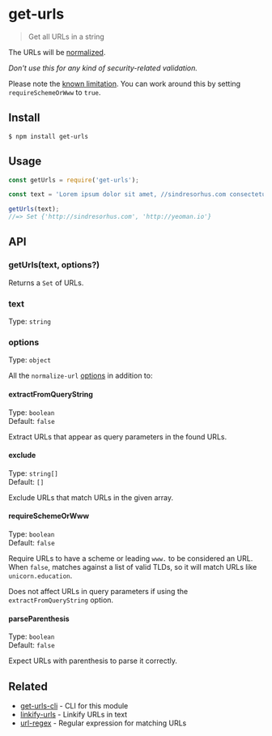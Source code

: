 # get-urls

> Get all URLs in a string

The URLs will be [normalized](https://github.com/sindresorhus/normalize-url).

*Don't use this for any kind of security-related validation.*

Please note the [known limitation](https://github.com/niftylettuce/url-regex-safe#limitations). You can work around this by setting `requireSchemeOrWww` to `true`.

## Install

```
$ npm install get-urls
```

## Usage

```js
const getUrls = require('get-urls');

const text = 'Lorem ipsum dolor sit amet, //sindresorhus.com consectetuer adipiscing http://yeoman.io elit.';

getUrls(text);
//=> Set {'http://sindresorhus.com', 'http://yeoman.io'}
```

## API

### getUrls(text, options?)

Returns a `Set` of URLs.

### text

Type: `string`

### options

Type: `object`

All the `normalize-url` [options](https://github.com/sindresorhus/normalize-url#options) in addition to:

#### extractFromQueryString

Type: `boolean`\
Default: `false`

Extract URLs that appear as query parameters in the found URLs.

#### exclude

Type: `string[]`\
Default: `[]`

Exclude URLs that match URLs in the given array.

#### requireSchemeOrWww

Type: `boolean`\
Default: `false`

Require URLs to have a scheme or leading `www.` to be considered an URL. When `false`, matches against a list of valid TLDs, so it will match URLs like `unicorn.education`.

Does not affect URLs in query parameters if using the `extractFromQueryString` option.
#### parseParenthesis

Type: `boolean`\
Default: `false`

Expect URLs with parenthesis to parse it correctly.

## Related

- [get-urls-cli](https://github.com/sindresorhus/get-urls-cli) - CLI for this module
- [linkify-urls](https://github.com/sindresorhus/linkify-urls) - Linkify URLs in text
- [url-regex](https://github.com/kevva/url-regex) - Regular expression for matching URLs
